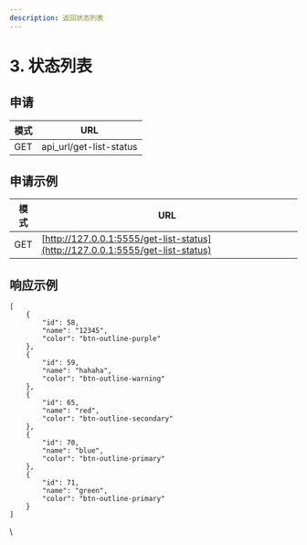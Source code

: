 ```yaml
---
description: 返回状态列表
---
```


# 3. 状态列表

## 申请

| 模式  | URL                      |
| --- | ------------------------ |
| GET | api\_url/get-list-status |

## 申请示例

| 模式  | URL                                                                            |
| --- | ------------------------------------------------------------------------------ |
| GET | [http://127.0.0.1:5555/get-list-status](http://127.0.0.1:5555/get-list-status) |

## 响应示例

```
[
    {
        "id": 58,
        "name": "12345",
        "color": "btn-outline-purple"
    },
    {
        "id": 59,
        "name": "hahaha",
        "color": "btn-outline-warning"
    },
    {
        "id": 65,
        "name": "red",
        "color": "btn-outline-secondary"
    },
    {
        "id": 70,
        "name": "blue",
        "color": "btn-outline-primary"
    },
    {
        "id": 71,
        "name": "green",
        "color": "btn-outline-primary"
    }
]
```

\
